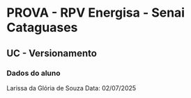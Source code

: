 # PROVA - RPV Energisa - Senai Cataguases

## UC - Versionamento 

### Dados do aluno

Larissa da Glória de Souza 
Data: 02/07/2025

